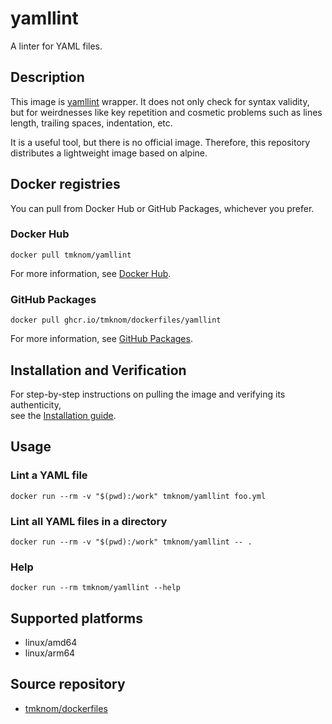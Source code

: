 # yamllint

A linter for YAML files.

## Description

This image is [yamllint](https://yamllint.readthedocs.io/en/stable/) wrapper.
It does not only check for syntax validity,
but for weirdnesses like key repetition and cosmetic problems such as lines length, trailing spaces, indentation, etc.

It is a useful tool, but there is no official image.
Therefore, this repository distributes a lightweight image based on alpine.

## Docker registries

You can pull from Docker Hub or GitHub Packages, whichever you prefer.

### Docker Hub

```shell
docker pull tmknom/yamllint
```

For more information, see [Docker Hub](https://hub.docker.com/repository/docker/tmknom/yamllint).

### GitHub Packages

```shell
docker pull ghcr.io/tmknom/dockerfiles/yamllint
```

For more information, see [GitHub Packages](https://github.com/tmknom/dockerfiles/pkgs/container/dockerfiles%2Fyamllint).

## Installation and Verification

For step-by-step instructions on pulling the image and verifying its authenticity,  
see the [Installation guide](/yamllint/installation.md).

## Usage

### Lint a YAML file

```shell
docker run --rm -v "$(pwd):/work" tmknom/yamllint foo.yml
```

### Lint all YAML files in a directory

```shell
docker run --rm -v "$(pwd):/work" tmknom/yamllint -- .
```

### Help

```shell
docker run --rm tmknom/yamllint --help
```

## Supported platforms

- linux/amd64
- linux/arm64

## Source repository

- [tmknom/dockerfiles](https://github.com/tmknom/dockerfiles/)
